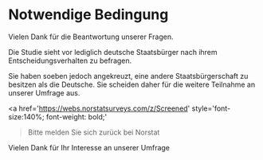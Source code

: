 # Notwendige Bedingung

Vielen Dank für die Beantwortung unserer Fragen. 

Die Studie sieht vor lediglich deutsche Staatsbürger nach ihrem Entscheidungsverhalten zu befragen.

Sie haben soeben jedoch angekreuzt, eine andere Staatsbürgerschaft zu besitzen als die Deutsche. Sie scheiden daher für die weitere Teilnahme an unserer Umfrage aus. 

<a 
    href='https://webs.norstatsurveys.com/z/Screened' 
    style='font-size:140%; font-weight: bold;'
>Bitte melden Sie sich zurück bei Norstat</a>

Vielen Dank für Ihr Interesse an unserer Umfrage

